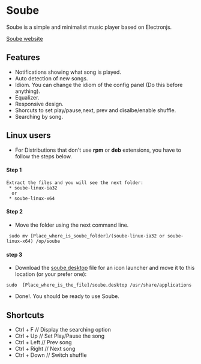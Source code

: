# Soube
Soube is a simple and minimalist music player based on Electronjs.

[Soube website](http://soube.diegomolina.cl)

## Features
 * Notifications showing what song is played.
 * Auto detection of new songs.
 * Idiom. You can change the idiom of the config panel (Do this before anything).
 * Equalizer.
 * Responsive design.
 * Shorcuts to set play/pause,next, prev and disalbe/enable shuffle.
 * Searching by song.

## Linux users
 * For Distributions that don't use **rpm** or **deb** extensions, you have to follow the steps below.

#### Step 1

 ```
 Extract the files and you will see the next folder:
  * soube-linux-ia32
   or
  * soube-linux-x64
 ```

#### Step 2
 * Move the folder using the next command line.

 ```
  sudo mv [Place_where_is_soube_folder]/(soube-linux-ia32 or soube-linux-x64) /op/soube
 ```

#### step 3 
 * Download the [soube.desktop](https://github.com/DracotMolver/Soube/blob/master/soube.desktop) file for an icon launcher and move it to this location (or your prefer one):

 ```
 sudo  [Place_where_is_the_file]/soube.desktop /usr/share/applications
 
 ```

 * Done!. You should be ready to use Soube.

## Shortcuts

 * Ctrl + F      // Display the searching option
 * Ctrl + Up     // Set Play/Pause the song
 * Ctrl + Left   // Prev song
 * Ctrl + Right  // Next song
 * Ctrl + Down   // Switch shuffle